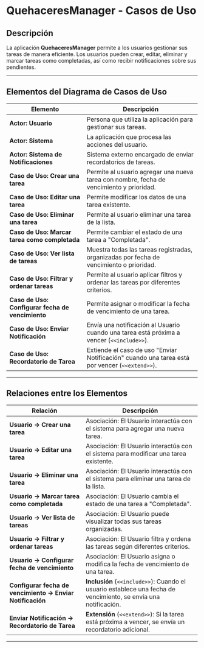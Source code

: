 # QuehaceresManager - Casos de Uso

## Descripción

La aplicación **QuehaceresManager** permite a los usuarios gestionar sus tareas de manera eficiente. Los usuarios pueden crear, editar, eliminar y marcar tareas como completadas, así como recibir notificaciones sobre sus pendientes.

---

## Elementos del Diagrama de Casos de Uso

| Elemento                                         | Descripción                                                                                      |
|--------------------------------------------------|--------------------------------------------------------------------------------------------------|
| **Actor: Usuario**                               | Persona que utiliza la aplicación para gestionar sus tareas.                                     |
| **Actor: Sistema**                               | La aplicación que procesa las acciones del usuario.                                              |
| **Actor: Sistema de Notificaciones**             | Sistema externo encargado de enviar recordatorios de tareas.                                     |
| **Caso de Uso: Crear una tarea**                 | Permite al usuario agregar una nueva tarea con nombre, fecha de vencimiento y prioridad.         |
| **Caso de Uso: Editar una tarea**                | Permite modificar los datos de una tarea existente.                                              |
| **Caso de Uso: Eliminar una tarea**              | Permite al usuario eliminar una tarea de la lista.                                               |
| **Caso de Uso: Marcar tarea como completada**    | Permite cambiar el estado de una tarea a "Completada".                                           |
| **Caso de Uso: Ver lista de tareas**             | Muestra todas las tareas registradas, organizadas por fecha de vencimiento o prioridad.          |
| **Caso de Uso: Filtrar y ordenar tareas**        | Permite al usuario aplicar filtros y ordenar las tareas por diferentes criterios.                |
| **Caso de Uso: Configurar fecha de vencimiento** | Permite asignar o modificar la fecha de vencimiento de una tarea.                                |
| **Caso de Uso: Enviar Notificación**             | Envía una notificación al Usuario cuando una tarea está próxima a vencer (`<<include>>`).        |
| **Caso de Uso: Recordatorio de Tarea**           | Extiende el caso de uso "Enviar Notificación" cuando una tarea está por vencer (`<<extend>>`).   |

---

## Relaciones entre los Elementos

| Relación                                                  | Descripción                                                                                                     |
|-----------------------------------------------------------|-----------------------------------------------------------------------------------------------------------------|
| **Usuario → Crear una tarea**                             | Asociación: El Usuario interactúa con el sistema para agregar una nueva tarea.                                  |
| **Usuario → Editar una tarea**                            | Asociación: El Usuario interactúa con el sistema para modificar una tarea existente.                            |
| **Usuario → Eliminar una tarea**                          | Asociación: El Usuario interactúa con el sistema para eliminar una tarea de la lista.                           |
| **Usuario → Marcar tarea como completada**                | Asociación: El Usuario cambia el estado de una tarea a "Completada".                                            |
| **Usuario → Ver lista de tareas**                         | Asociación: El Usuario puede visualizar todas sus tareas organizadas.                                           |
| **Usuario → Filtrar y ordenar tareas**                    | Asociación: El Usuario filtra y ordena las tareas según diferentes criterios.                                   |
| **Usuario → Configurar fecha de vencimiento**             | Asociación: El Usuario asigna o modifica la fecha de vencimiento de una tarea.                                  |
| **Configurar fecha de vencimiento → Enviar Notificación** | **Inclusión** (`<<include>>`): Cuando el usuario establece una fecha de vencimiento, se envía una notificación. |
| **Enviar Notificación → Recordatorio de Tarea**           | **Extensión** (`<<extend>>`): Si la tarea está próxima a vencer, se envía un recordatorio adicional.            |

---
